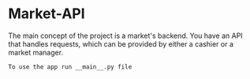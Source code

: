 # Market-API

The main concept of the project is a market's backend. You have an API that handles requests, which can be provided by either a cashier or a market manager.

` To use the app run __main__.py file `
